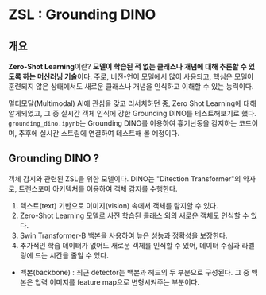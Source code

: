 # ZSL : Grounding DINO
## 개요
**Zero-Shot Learning**이란? **모델이 학습된 적 없는 클래스나 개념에 대해 추론할 수 있도록 하는 머신러닝 기술**이다. 주로, 비전-언어 모델에서 많이 사용되고, 핵심은 모델이 훈련되지 않은 상태에서도 새로운 클래스나 개념을 인식하고 이해할 수 있는 능력이다. <br>

멀티모달(Multimodal) AI에 관심을 갖고 리서치하던 중, Zero Shot Learning에 대해 알게되었고, 그 중 실시간 객체 인식에 강한 Grounding DINO를 테스트해보기로 했다. ```grounding_dino.ipynb```는 Grounding DINO를 이용하여 흉기난동을 감지하는 코드이며, 추후에 실시간 스트림에 연결하여 테스트해 볼 예정이다. 

## Grounding DINO ?
객체 감지와 관련된 ZSL을 위한 모델이다. DINO는 "Ditection Transformer"의 약자로, 트랜스포머 아키텍처를 이용하여 객체 감지를 수행한다. <br>
1. 텍스트(text) 기반으로 이미지(vision) 속에서 객체를 탐지할 수 있다.
2. Zero-Shot Learning 모델로 사전 학습된 클래스 외의 새로운 객체도 인식할 수 있다.
3. Swin Transformer-B 백본을 사용하여 높은 성능과 정확성을 보장한다.
4. 추가적인 학습 데이터가 없어도 새로운 객체를 인식할 수 있어, 데이터 수집과 라벨링에 드는 시간을 줄일 수 있다.
* 백본(backbone) : 최근 detector는 백본과 헤드의 두 부분으로 구성된다. 그 중 백본은 입력 이미지를 feature map으로 변형시켜주는 부분이다.
